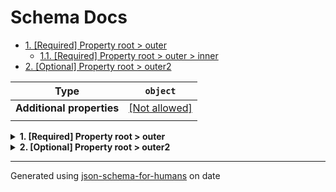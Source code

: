 # Schema Docs

- [1. [Required] Property root > outer](#outer)
  - [1.1. [Required] Property root > outer > inner](#outer_inner)
- [2. [Optional] Property root > outer2](#outer2)

| Type                      | `object`                                                |
| ------------------------- | ------------------------------------------------------- |
| **Additional properties** | [[Not allowed]](# "Additional Properties not allowed.") |
|                           |                                                         |

<details>
<summary><strong> <a name="outer"></a>1. [Required] Property root > outer</strong>  

</summary>
<blockquote>

| Type                      | `object`                                                                  |
| ------------------------- | ------------------------------------------------------------------------- |
| **Additional properties** | [[Any type: allowed]](# "Additional Properties of any type are allowed.") |
| **Defined in**            | #/definitions/inner schema                                                |
|                           |                                                                           |

**Description:** We should see this

<details>
<summary><strong> <a name="outer_inner"></a>1.1. [Required] Property root > outer > inner</strong>  

</summary>
<blockquote>

| Type                      | `string`                                                                  |
| ------------------------- | ------------------------------------------------------------------------- |
| **Additional properties** | [[Any type: allowed]](# "Additional Properties of any type are allowed.") |
|                           |                                                                           |

**Description:** inner description

</blockquote>
</details>

</blockquote>
</details>

<details>
<summary><strong> <a name="outer2"></a>2. [Optional] Property root > outer2</strong>  

</summary>
<blockquote>

| Type                      | `object`                                                                  |
| ------------------------- | ------------------------------------------------------------------------- |
| **Additional properties** | [[Any type: allowed]](# "Additional Properties of any type are allowed.") |
| **Same definition as**    | [outer](#outer)                                                           |
|                           |                                                                           |

**Description:** We should see this too

</blockquote>
</details>

----------------------------------------------------------------------------------------------------------------------------
Generated using [json-schema-for-humans](https://github.com/coveooss/json-schema-for-humans) on date